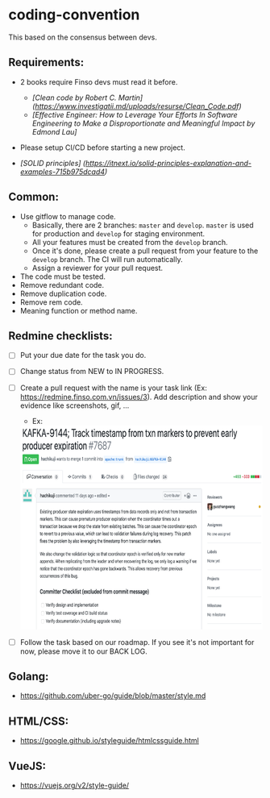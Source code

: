 # coding-convention

This based on the consensus between devs.

## Requirements:

- 2 books require Finso devs must read it before.
    + *[Clean code by Robert C. Martin] (https://www.investigatii.md/uploads/resurse/Clean_Code.pdf)*
    + *[Effective Engineer: How to Leverage Your Efforts In Software Engineering to Make a Disproportionate and Meaningful Impact by Edmond Lau]*

- Please setup CI/CD before starting a new project.
- *[SOLID principles] (https://itnext.io/solid-principles-explanation-and-examples-715b975dcad4)*

## Common:

- Use gitflow to manage code. 
    + Basically, there are 2 branches: `master` and `develop`. `master` is used for production and `develop` for staging environment.
    + All your features must be created from the `develop` branch.
    + Once it's done, please create a pull request from your feature to the `develop` branch. The CI will run automatically. 
    + Assign a reviewer for your pull request.
- The code must be tested. 
- Remove redundant code.
- Remove duplication code.
- Remove rem code.
- Meaning function or method name.

## Redmine checklists:

- [ ] Put your due date for the task you do.
- [ ] Change status from NEW to IN PROGRESS.
- [ ] Create a pull request with the name is your task link (Ex: https://redmine.finso.com.vn/issues/3). Add description and show your evidence like screenshots, gif, ...
  + Ex:
  <img src="example.png" height="405em" />

- [ ] Follow the task based on our roadmap. If you see it's not important for now, please move it to our BACK LOG.
 

## Golang:
- https://github.com/uber-go/guide/blob/master/style.md

## HTML/CSS: 
- https://google.github.io/styleguide/htmlcssguide.html

## VueJS:
- https://vuejs.org/v2/style-guide/
